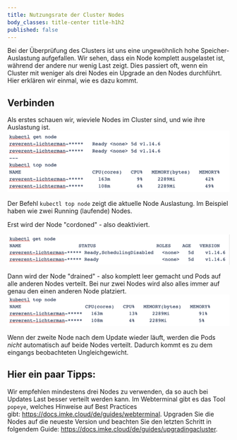 ```yaml
---
title: Nutzungsrate der Cluster Nodes
body_classes: title-center title-h1h2
published: false
---
```


Bei der Überprüfung des Clusters ist uns eine ungewöhnlich hohe Speicher-Auslastung aufgefallen.
Wir sehen, dass ein Node komplett ausgelastet ist, während der andere nur wenig Last zeigt.
Dies passiert oft, wenn ein Cluster mit weniger als drei Nodes ein Upgrade an den Nodes durchführt. 
Hier erklären wir einmal, wie es dazu kommt.


## Verbinden

Als erstes schauen wir, wieviele Nodes im Cluster sind, und wie ihre Auslastung ist.
![Step 1](get_top_node_1.png)

Der Befehl `kubectl top node` zeigt die aktuelle Node Auslastung. Im Beispiel haben wie zwei Running (laufende) Nodes. 

Erst wird der Node "cordoned" - also deaktiviert.

![Step 2](get_node_2.png)

Dann wird der Node "drained" - also komplett leer gemacht und Pods auf alle anderen Nodes verteilt.
Bei nur zwei Nodes wird also alles immer auf genau den einen anderen Node platziert.
![Step 3](top_node_3.png)

Wenn der zweite Node nach dem Update wieder läuft, werden die Pods _nicht_ automatisch auf beide Nodes verteilt. Dadurch kommt es zu dem eingangs beobachteten Ungleichgewicht.

## Hier ein paar Tipps:
Wir empfehlen mindestens drei Nodes zu verwenden, da so auch bei Updates Last besser verteilt werden kann.
Im Webterminal gibt es das Tool `popeye`, welches Hinweise auf Best Practices gibt: https://docs.imke.cloud/de/guides/webterminal.
Upgraden Sie die Nodes auf die neueste Version und beachten Sie den letzten Schritt in folgendem Guide: https://docs.imke.cloud/de/guides/upgradingacluster.
